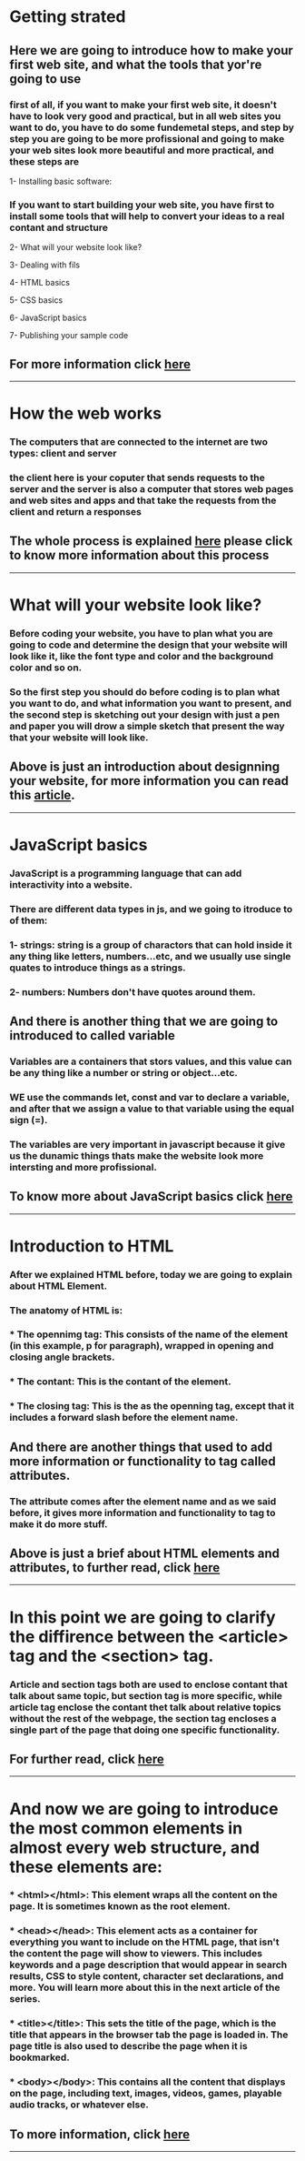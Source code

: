 # Getting strated

## Here we are going to introduce how to make your first web site, and what the tools that yor're going to use

### first of all, if you want to make your first web site, it doesn't have to look very good and practical, but in all web sites you want to do, you have to do some fundemetal steps, and step by step you are going to be more profissional and going to make your web sites look more beautiful and more practical, and these steps are

1- Installing basic software:

### If you want to start building your web site, you have first to install some tools that will help to convert your ideas to a real contant and structure

2- What will your website look like?

3- Dealing with fils

4- HTML basics

5- CSS basics

6- JavaScript basics

7- Publishing your sample code

## For more information click [here][1]

***

# How the web works

### The computers that are connected to the internet are two types: client and server

### the client here is your coputer that sends requests to the server and the server is also a computer that stores web pages and web sites and apps and that take the requests from the client and return a responses

## The whole process is explained [here][2] please click to know more information about this process

*** 

# What will your website look like?

### Before coding your website, you have to plan what you are going to code and determine the design that your website will look like it, like the font type and color and the background color and so on.

### So the first step you should do before coding is to plan what you want to do, and what information you want to present, and the second step is **sketching out your design** with just a pen and paper you will drow a simple sketch that present the way that your website will look like.

## Above is just an introduction about designning your website, for more information you can read this [article][3].

***

# JavaScript basics

### JavaScript is a programming language that can add interactivity into a website.

### There are different data types in js, and we going to itroduce to of them:

 ### 1- strings: string is a group of charactors that can hold inside it any thing like letters, numbers...etc, and we usually use single quates to introduce things as a strings.

 ### 2- numbers: Numbers don't have quotes around them.

 ## And there is another thing that we are going to introduced to called **variable**

 ### Variables are a containers that stors values, and this value can be any thing like a number or string or object...etc.

 ### WE use the commands **let**, **const** and **var** to declare a variable, and after that we assign a value to that variable using the equal sign (=).

 ### The variables are very important in javascript because it give us the dunamic things thats make the website look more intersting and more profissional.

 ## To know more about **JavaScript basics** click [here][4] 

 ***

 # Introduction to HTML

 ### After we explained HTML before, today we are going to explain about **HTML Element**.

 ### The anatomy of HTML is:

 ### * The opennimg tag: This consists of the name of the element (in this example, p for paragraph), wrapped in opening and closing angle brackets.

 ### * The contant: This is the contant of the element.

 ### * The closing tag: This is the as the openning tag, except that it includes a forward slash before the element name.

 ## And there are another things that used to add more information or functionality to tag called attributes.

 ### The attribute comes after the element name and as we said before, it gives more information and functionality to tag to make it do more stuff.

 ## Above is just a brief about HTML elements and attributes, to further read, click [here][5] 

 ***

 # In this point we are going to clarify the diffirence between the \<article\> tag and the \<section\> tag.

 ### Article and section tags both are used to enclose contant that talk about same topic, but section tag is more specific, while article tag enclose the contant thet talk about relative topics without the rest of the webpage, the section tag encloses a single part of the page that doing one specific functionality.

## For further read, click [here][6]

 ***

 # And now we are going to introduce the most common elements in almost every web structure, and these elements are:

 ### * \<html\>\</html\>: This element wraps all the content on the page. It is sometimes known as the root element.

 ### * \<head\>\</head\>: This element acts as a container for everything you want to include on the HTML page, that isn't the content the page will show to viewers. This includes keywords and a page description that would appear in search results, CSS to style content, character set declarations, and more. You will learn more about this in the next article of the series.

 ### * \<title\>\</title\>: This sets the title of the page, which is the title that appears in the browser tab the page is loaded in. The page title is also used to describe the page when it is bookmarked. 

 ### * \<body\>\</body\>: This contains all the content that displays on the page, including text, images, videos, games, playable audio tracks, or whatever else. 

 ## To more information, click [here][5]

 ***

 #


[1]: <https://developer.mozilla.org/en-US/docs/Learn/Getting_started_with_the_web>
[2]: <https://developer.mozilla.org/en-US/docs/Learn/Getting_started_with_the_web/How_the_Web_works>
[3]: <https://developer.mozilla.org/en-US/docs/Learn/Getting_started_with_the_web/What_will_your_website_look_like>
[4]: <https://developer.mozilla.org/en-US/docs/Learn/Getting_started_with_the_web/JavaScript_basics>
[5]: <https://developer.mozilla.org/en-US/docs/Learn/HTML/Introduction_to_HTML/Getting_started>
[6]: <https://developer.mozilla.org/en-US/docs/Learn/HTML/Introduction_to_HTML/Document_and_website_structure>
